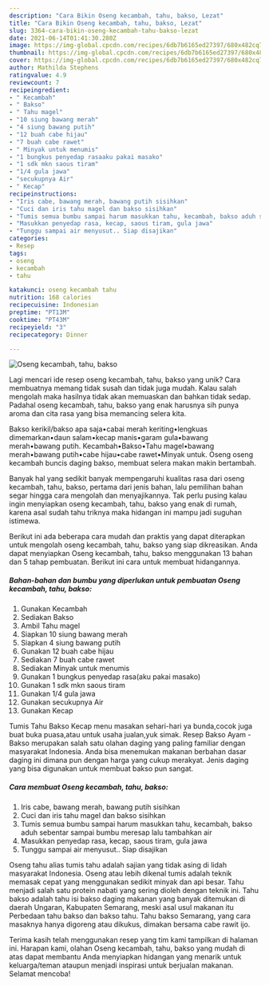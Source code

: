 ```yaml
---
description: "Cara Bikin Oseng kecambah, tahu, bakso, Lezat"
title: "Cara Bikin Oseng kecambah, tahu, bakso, Lezat"
slug: 3364-cara-bikin-oseng-kecambah-tahu-bakso-lezat
date: 2021-06-14T01:41:30.280Z
image: https://img-global.cpcdn.com/recipes/6db7b6165ed27397/680x482cq70/oseng-kecambah-tahu-bakso-foto-resep-utama.jpg
thumbnail: https://img-global.cpcdn.com/recipes/6db7b6165ed27397/680x482cq70/oseng-kecambah-tahu-bakso-foto-resep-utama.jpg
cover: https://img-global.cpcdn.com/recipes/6db7b6165ed27397/680x482cq70/oseng-kecambah-tahu-bakso-foto-resep-utama.jpg
author: Mathilda Stephens
ratingvalue: 4.9
reviewcount: 7
recipeingredient:
- " Kecambah"
- " Bakso"
- " Tahu magel"
- "10 siung bawang merah"
- "4 siung bawang putih"
- "12 buah cabe hijau"
- "7 buah cabe rawet"
- " Minyak untuk menumis"
- "1 bungkus penyedap rasaaku pakai masako"
- "1 sdk mkn saous tiram"
- "1/4 gula jawa"
- "secukupnya Air"
- " Kecap"
recipeinstructions:
- "Iris cabe, bawang merah, bawang putih sisihkan"
- "Cuci dan iris tahu magel dan bakso sisihkan"
- "Tumis semua bumbu sampai harum masukkan tahu, kecambah, bakso aduh sebentar sampai bumbu meresap lalu tambahkan air"
- "Masukkan penyedap rasa, kecap, saous tiram, gula jawa"
- "Tunggu sampai air menyusut.. Siap disajikan"
categories:
- Resep
tags:
- oseng
- kecambah
- tahu

katakunci: oseng kecambah tahu 
nutrition: 168 calories
recipecuisine: Indonesian
preptime: "PT13M"
cooktime: "PT43M"
recipeyield: "3"
recipecategory: Dinner

---
```



![Oseng kecambah, tahu, bakso](https://img-global.cpcdn.com/recipes/6db7b6165ed27397/680x482cq70/oseng-kecambah-tahu-bakso-foto-resep-utama.jpg)

Lagi mencari ide resep oseng kecambah, tahu, bakso yang unik? Cara membuatnya memang tidak susah dan tidak juga mudah. Kalau salah mengolah maka hasilnya tidak akan memuaskan dan bahkan tidak sedap. Padahal oseng kecambah, tahu, bakso yang enak harusnya sih punya aroma dan cita rasa yang bisa memancing selera kita.

Bakso kerikil/bakso apa saja•cabai merah keriting•lengkuas dimemarkan•daun salam•kecap manis•garam gula•bawang merah•bawang putih. Kecambah•Bakso•Tahu magel•bawang merah•bawang putih•cabe hijau•cabe rawet•Minyak untuk. Oseng oseng kecambah buncis daging bakso, membuat selera makan makin bertambah.

Banyak hal yang sedikit banyak mempengaruhi kualitas rasa dari oseng kecambah, tahu, bakso, pertama dari jenis bahan, lalu pemilihan bahan segar hingga cara mengolah dan menyajikannya. Tak perlu pusing kalau ingin menyiapkan oseng kecambah, tahu, bakso yang enak di rumah, karena asal sudah tahu triknya maka hidangan ini mampu jadi suguhan istimewa.


Berikut ini ada beberapa cara mudah dan praktis yang dapat diterapkan untuk mengolah oseng kecambah, tahu, bakso yang siap dikreasikan. Anda dapat menyiapkan Oseng kecambah, tahu, bakso menggunakan 13 bahan dan 5 tahap pembuatan. Berikut ini cara untuk membuat hidangannya.

<!--inarticleads1-->

##### Bahan-bahan dan bumbu yang diperlukan untuk pembuatan Oseng kecambah, tahu, bakso:

1. Gunakan  Kecambah
1. Sediakan  Bakso
1. Ambil  Tahu magel
1. Siapkan 10 siung bawang merah
1. Siapkan 4 siung bawang putih
1. Gunakan 12 buah cabe hijau
1. Sediakan 7 buah cabe rawet
1. Sediakan  Minyak untuk menumis
1. Gunakan 1 bungkus penyedap rasa(aku pakai masako)
1. Gunakan 1 sdk mkn saous tiram
1. Gunakan 1/4 gula jawa
1. Gunakan secukupnya Air
1. Gunakan  Kecap


Tumis Tahu Bakso Kecap menu masakan sehari-hari ya bunda,cocok juga buat buka puasa,atau untuk usaha jualan,yuk simak. Resep Bakso Ayam - Bakso merupakan salah satu olahan daging yang paling familiar dengan masyarakat Indonesia. Anda bisa menemukan makanan berbahan dasar daging ini dimana pun dengan harga yang cukup merakyat. Jenis daging yang bisa digunakan untuk membuat bakso pun sangat. 

<!--inarticleads2-->

##### Cara membuat Oseng kecambah, tahu, bakso:

1. Iris cabe, bawang merah, bawang putih sisihkan
1. Cuci dan iris tahu magel dan bakso sisihkan
1. Tumis semua bumbu sampai harum masukkan tahu, kecambah, bakso aduh sebentar sampai bumbu meresap lalu tambahkan air
1. Masukkan penyedap rasa, kecap, saous tiram, gula jawa
1. Tunggu sampai air menyusut.. Siap disajikan


Oseng tahu alias tumis tahu adalah sajian yang tidak asing di lidah masyarakat Indonesia. Oseng atau lebih dikenal tumis adalah teknik memasak cepat yang menggunakan sedikit minyak dan api besar. Tahu menjadi salah satu protein nabati yang sering dioleh dengan teknik ini. Tahu bakso adalah tahu isi bakso daging makanan yang banyak ditemukan di daerah Ungaran, Kabupaten Semarang, meski asal usul makanan itu Perbedaan tahu bakso dan bakso tahu. Tahu bakso Semarang, yang cara masaknya hanya digoreng atau dikukus, dimakan bersama cabe rawit ijo. 

Terima kasih telah menggunakan resep yang tim kami tampilkan di halaman ini. Harapan kami, olahan Oseng kecambah, tahu, bakso yang mudah di atas dapat membantu Anda menyiapkan hidangan yang menarik untuk keluarga/teman ataupun menjadi inspirasi untuk berjualan makanan. Selamat mencoba!
